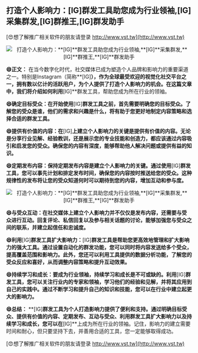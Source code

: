 ## **打造个人影响力：**[IG]**群发工具助您成为行业领袖,**[IG]**采集群发,**[IG]**群推王,**[IG]**群发助手**

[😍想了解推广相关软件的朋友请登录 http://www.vst.tw](http://www.vst.tw)

 <center><img src="https://vst.tw/MP4/tuiguang/png/0.png" alt="打造个人影响力：**[IG]**群发工具助您成为行业领袖,**[IG]**采集群发,**[IG]**群推王,**[IG]**群发助手"></center>

**😄正文：**
在当今数字化时代，社交媒体已成为塑造个人品牌和影响力的重要渠道之一。特别是Instagram（简称**[IG]**），作为全球最受欢迎的视觉化社交平台之一，拥有数以亿计的活跃用户，为个人提供了打造个人影响力的机会。在这篇文章中，我们将介绍如何利用**[IG]**群发工具，帮助您成为所在行业的领袖。

**😄确定目标受众：在开始使用**[IG]**群发工具之前，首先需要明确您的目标受众。了解您的受众是谁，他们的需求和兴趣是什么，将有助于您更好地制定内容策略和选择合适的群发工具。**

**😄提供有价值的内容：在**[IG]**上建立个人影响力的关键是提供有价值的内容。无论是分享行业见解、经验教训，还是展示您的专业技能和创造力，都应该通过内容吸引和启发您的受众。确保您的内容有深度，能够帮助他人解决问题或提供有益的知识。**

**😄定期发布内容：保持定期发布内容是建立个人影响力的关键。通过使用**[IG]**群发工具，您可以事先计划和排定发布时间，确保您的内容按时推送给您的受众。这种规律性的发布将让您的受众知道何时可以期待到您的内容，增加互动和参与度。**

 <center><img src="https://vst.tw/MP4/tuiguang/png/8.png" alt="打造个人影响力：**[IG]**群发工具助您成为行业领袖,**[IG]**采集群发,**[IG]**群推王,**[IG]**群发助手"></center>

**😄与受众互动：在社交媒体上建立个人影响力并不仅仅是发布内容，还需要与受众进行互动。回复评论、私信回复以及参与相关话题的讨论，能够加强您与受众之间的联系，并建立起信任和忠诚度。**

**😄利用**[IG]**群发工具扩大影响力：**[IG]**群发工具是帮助您更高效地管理和扩大影响力的强大工具。通过设置自动化的群发功能，您可以同时将内容发送给多个受众，提高覆盖范围和影响力。此外，您还可以利用工具提供的数据分析功能，了解您的受众反应和喜好，从而调整内容策略和提升互动效果。**

**😄持续学习和成长：要成为行业领袖，持续学习和成长是不可或缺的。利用**[IG]**群发工具，您可以关注行业内的专家和领袖，学习他们的经验和见解，并将其应用到自己的实践中。通过不断学习和提升自己的知识和技能，您可以在行业中建立起更大的影响力。**

**😄总结：**
**[IG]**群发工具为个人打造影响力提供了便利和支持。通过明确目标受众、提供有价值的内容、定期发布、互动与受众、利用群发工具扩大影响力以及持续学习和成长，您可以在**[IG]**上成为所在行业的领袖。记住，影响力的建立需要时间和耐心，但只要坚持下去，并善用合适的工具，您一定能够取得成功。

[😍想了解推广相关软件的朋友请登录 http://www.vst.tw](http://www.vst.tw)



